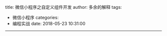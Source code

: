 title: 微信小程序之自定义组件开发
author: 多余的解释
tags:
  - 微信小程序
categories:
  - 编程实战
date: 2018-05-23 10:31:00
---
